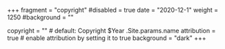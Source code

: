 +++
fragment = "copyright"
#disabled = true
date = "2020-12-1"
weight = 1250
#background = ""

copyright = "" # default: Copyright $Year .Site.params.name
attribution = true # enable attribution by setting it to true
background = "dark"
+++
